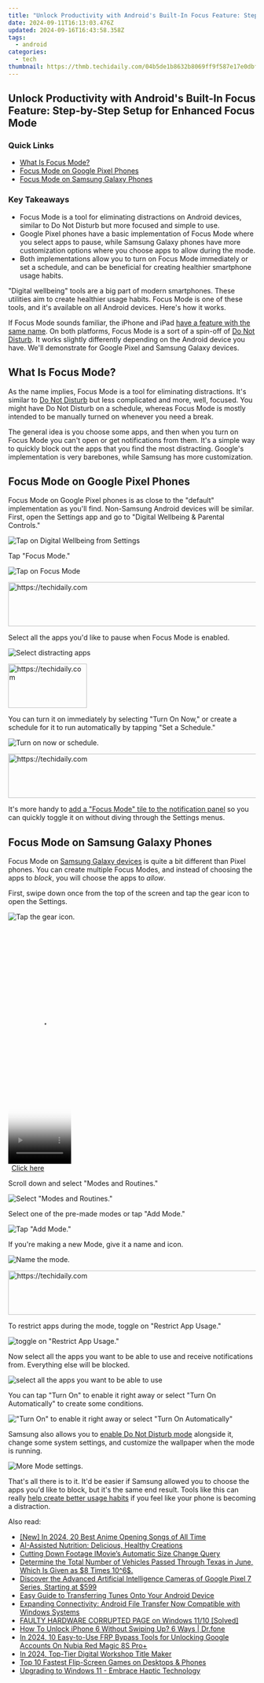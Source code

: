 ```yaml
---
title: "Unlock Productivity with Android's Built-In Focus Feature: Step-by-Step Setup for Enhanced Focus Mode"
date: 2024-09-11T16:13:03.476Z
updated: 2024-09-16T16:43:58.358Z
tags:
  - android
categories:
  - tech
thumbnail: https://thmb.techidaily.com/04b5de1b8632b8069ff9f587e17e0dbf1c9f260b061902685aa6f6d586835f1d.jpg
---
```


## Unlock Productivity with Android's Built-In Focus Feature: Step-by-Step Setup for Enhanced Focus Mode

### Quick Links

* [What Is Focus Mode?](https://fix-guide.techidaily.com/in-2024-how-to-change-honor-magic-5-pro-location-on-skout-drfone-by-drfone-virtual-android/)
* [Focus Mode on Google Pixel Phones](https://some-knowledge.techidaily.com/2024-approved-going-back-in-time-your-android-movie-method/)
* [Focus Mode on Samsung Galaxy Phones](https://extra-approaches.techidaily.com/updated-mixease-mac-and-windows-unifier/)

### Key Takeaways

* Focus Mode is a tool for eliminating distractions on Android devices, similar to Do Not Disturb but more focused and simple to use.
* Google Pixel phones have a basic implementation of Focus Mode where you select apps to pause, while Samsung Galaxy phones have more customization options where you choose apps to allow during the mode.
* Both implementations allow you to turn on Focus Mode immediately or set a schedule, and can be beneficial for creating healthier smartphone usage habits.

 "Digital wellbeing" tools are a big part of modern smartphones. These utilities aim to create healthier usage habits. Focus Mode is one of these tools, and it's available on all Android devices. Here's how it works.

 If Focus Mode sounds familiar, the iPhone and iPad [have a feature with the same name](https://youtube-clips.techidaily.com/2024-approved-designing-distinctive-denouements/). On both platforms, Focus Mode is a sort of a spin-off of [Do Not Disturb](https://windows11.techidaily.com/emergency-printer-deletion-in-windows-os-a-step-by-step-approach/). It works slightly differently depending on the Android device you have. We'll demonstrate for Google Pixel and Samsung Galaxy devices.

##  What Is Focus Mode?

 As the name implies, Focus Mode is a tool for eliminating distractions. It's similar to [Do Not Disturb](https://ai-video-apps.techidaily.com/new-2024-approved-transform-your-videos-with-these-12-innovative-online-animation-makers/) but less complicated and more, well, focused. You might have Do Not Disturb on a schedule, whereas Focus Mode is mostly intended to be manually turned on whenever you need a break.

 The general idea is you choose some apps, and then when you turn on Focus Mode you can't open or get notifications from them. It's a simple way to quickly block out the apps that you find the most distracting. Google's implementation is very barebones, while Samsung has more customization.

##  Focus Mode on Google Pixel Phones

 Focus Mode on Google Pixel phones is as close to the "default" implementation as you'll find. Non-Samsung Android devices will be similar. First, open the Settings app and go to "Digital Wellbeing & Parental Controls."

![Tap on Digital Wellbeing from Settings](https://static1.howtogeekimages.com/wordpress/wp-content/uploads/2023/09/screenshot_20230922-162152.png) 

 Tap "Focus Mode."

![Tap on Focus Mode](https://static1.howtogeekimages.com/wordpress/wp-content/uploads/2023/09/screenshot_20230922-163253.png) 

<!-- affiliate ads begin -->
<a href="https://ephamedtechinc.pxf.io/c/5597632/2136617/26400" target="_top" id="2136617">
  <img src="//a.impactradius-go.com/display-ad/26400-2136617" border="0" alt="https://techidaily.com" width="728" height="90"/>
</a>
<img height="0" width="0" src="https://ephamedtechinc.pxf.io/i/5597632/2136617/26400" style="position:absolute;visibility:hidden;" border="0" />
<!-- affiliate ads end -->

 Select all the apps you'd like to pause when Focus Mode is enabled.

![Select distracting apps](https://static1.howtogeekimages.com/wordpress/wp-content/uploads/2023/09/2023-09-22_16-49-07.png) 

<!-- affiliate ads begin -->
<a href="https://aligracehair.sjv.io/c/5597632/2115912/19272" target="_top" id="2115912">
  <img src="//a.impactradius-go.com/display-ad/19272-2115912" border="0" alt="https://techidaily.com" width="160" height="90"/>
</a>
<img height="0" width="0" src="https://aligracehair.sjv.io/i/5597632/2115912/19272" style="position:absolute;visibility:hidden;" border="0" />
<!-- affiliate ads end -->

 You can turn it on immediately by selecting "Turn On Now," or create a schedule for it to run automatically by tapping "Set a Schedule."

![Turn on now or schedule.](https://static1.howtogeekimages.com/wordpress/wp-content/uploads/2023/09/screenshot_20230922-163408.png) 

<!-- affiliate ads begin -->
<a href="https://appsumo.8odi.net/c/5597632/2130871/7443" target="_top" id="2130871">
  <img src="//a.impactradius-go.com/display-ad/7443-2130871" border="0" alt="https://techidaily.com" width="728" height="90"/>
</a>
<img height="0" width="0" src="https://appsumo.8odi.net/i/5597632/2130871/7443" style="position:absolute;visibility:hidden;" border="0" />
<!-- affiliate ads end -->

 It's more handy to [add a "Focus Mode" tile to the notification panel](https://video-content-creator.techidaily.com/updated-in-2024-uncover-the-best-green-screen-software-for-mac-video-editing/) so you can quickly toggle it on without diving through the Settings menus.

##  Focus Mode on Samsung Galaxy Phones

 Focus Mode on [Samsung Galaxy devices](https://instagram-clips.techidaily.com/new-connecting-consciously-with-content-craftsmen-of-your-realm-for-2024/) is quite a bit different than Pixel phones. You can create multiple Focus Modes, and instead of choosing the apps to _block_, you will choose the apps to _allow_.

 First, swipe down once from the top of the screen and tap the gear icon to open the Settings.

![Tap the gear icon.](https://static1.howtogeekimages.com/wordpress/wp-content/uploads/2023/09/screenshot_20230922_132910_nova-launcher.jpg) 

<!-- affiliate ads begin -->
<span id="1977028">
					<video width="128" height="480" style="cursor:pointer"
           poster="//a.impactradius-go.com/display-clicktoplayimage/1977028.png"
           onclick="if(!this.playClicked){this.play();this.setAttribute('controls',true);this.playClicked=true;}">
	   <source src="//a.impactradius-go.com/display-ad/22993-1977028">
	   <img src="//a.impactradius-go.com/display-clicktoplayimage/1977028.png" style="border: none; height: 100%; width: 100%; object-fit: contain">
	</video>
	<div style="width:80px;text-align:center"><a href="javascript:window.open(decodeURIComponent('https%3A%2F%2Fhomestyler.sjv.io%2Fc%2F5597632%2F1977028%2F22993'), '_blank');void(0);">Click here</a></div>
</span>
<img height="0" width="0" src="https://imp.pxf.io/i/5597632/1977028/22993" style="position:absolute;visibility:hidden;" border="0" />
<!-- affiliate ads end -->

 Scroll down and select "Modes and Routines."

![Select "Modes and Routines."](https://static1.howtogeekimages.com/wordpress/wp-content/uploads/2023/09/screenshot_20230922_163603_settings.jpg) 

 Select one of the pre-made modes or tap "Add Mode."

![Tap "Add Mode."](https://static1.howtogeekimages.com/wordpress/wp-content/uploads/2023/09/screenshot_20230922_163629_modes-and-routines.jpg) 

 If you're making a new Mode, give it a name and icon.

![Name the mode.](https://static1.howtogeekimages.com/wordpress/wp-content/uploads/2023/09/screenshot_20230922_163706_modes-and-routines.jpg) 

<!-- affiliate ads begin -->
<a href="https://unicoeye.pxf.io/c/5597632/2134246/18498" target="_top" id="2134246">
  <img src="//a.impactradius-go.com/display-ad/18498-2134246" border="0" alt="https://techidaily.com" width="728" height="90"/>
</a>
<img height="0" width="0" src="https://unicoeye.pxf.io/i/5597632/2134246/18498" style="position:absolute;visibility:hidden;" border="0" />
<!-- affiliate ads end -->

 To restrict apps during the mode, toggle on "Restrict App Usage."

![toggle on "Restrict App Usage."](https://static1.howtogeekimages.com/wordpress/wp-content/uploads/2023/09/screenshot_20230922_163831_modes-and-routines.jpg) 

 Now select all the apps you want to be able to use and receive notifications from. Everything else will be blocked.

![select all the apps you want to be able to use](https://static1.howtogeekimages.com/wordpress/wp-content/uploads/2023/09/screenshot_20230922_163836_modes-and-routines.jpg) 

 You can tap "Turn On" to enable it right away or select "Turn On Automatically" to create some conditions.

!["Turn On" to enable it right away or select "Turn On Automatically"](https://static1.howtogeekimages.com/wordpress/wp-content/uploads/2023/09/screenshot_20230922_164012_modes-and-routines.jpg) 

 Samsung also allows you to [enable Do Not Disturb mode](https://windows11.techidaily.com/emergency-printer-deletion-in-windows-os-a-step-by-step-approach/) alongside it, change some system settings, and customize the wallpaper when the mode is running.

![More Mode settings.](https://static1.howtogeekimages.com/wordpress/wp-content/uploads/2023/09/2023-09-22_16-51-45.jpg) 

 That's all there is to it. It'd be easier if Samsung allowed you to choose the apps you'd like to block, but it's the same end result. Tools like this can really [help create better usage habits](https://screen-video-capture.techidaily.com/updated-in-2024-saving-the-essence-a-guide-for-virtual-meeting-records/) if you feel like your phone is becoming a distraction.

<ins class="adsbygoogle"
     style="display:block"
     data-ad-format="autorelaxed"
     data-ad-client="ca-pub-7571918770474297"
     data-ad-slot="1223367746"></ins>

<ins class="adsbygoogle"
     style="display:block"
     data-ad-client="ca-pub-7571918770474297"
     data-ad-slot="8358498916"
     data-ad-format="auto"
     data-full-width-responsive="true"></ins>

<span class="atpl-alsoreadstyle">Also read:</span>
<div><ul>
<li><a href="https://fox-http.techidaily.com/new-in-2024-20-best-anime-opening-songs-of-all-time/"><u>[New] In 2024, 20 Best Anime Opening Songs of All Time</u></a></li>
<li><a href="https://tech-haven.techidaily.com/ai-assisted-nutrition-delicious-healthy-creations/"><u>AI-Assisted Nutrition: Delicious, Healthy Creations</u></a></li>
<li><a href="https://extra-lessons.techidaily.com/cutting-down-footage-imovies-automatic-size-change-query/"><u>Cutting Down Footage IMovie’s Automatic Size Change Query</u></a></li>
<li><a href="https://hardware-reviews.techidaily.com/determine-the-total-number-of-vehicles-passed-through-texas-in-june-which-is-given-as-8-times-106/"><u>Determine the Total Number of Vehicles Passed Through Texas in June, Which Is Given as $8 Times 10^6$.</u></a></li>
<li><a href="https://hardware-reviews.techidaily.com/discover-the-advanced-artificial-intelligence-cameras-of-google-pixel-7-series-starting-at-599/"><u>Discover the Advanced Artificial Intelligence Cameras of Google Pixel 7 Series, Starting at $599</u></a></li>
<li><a href="https://hardware-reviews.techidaily.com/easy-guide-to-transferring-tunes-onto-your-android-device/"><u>Easy Guide to Transferring Tunes Onto Your Android Device</u></a></li>
<li><a href="https://hardware-reviews.techidaily.com/expanding-connectivity-android-file-transfer-now-compatible-with-windows-systems/"><u>Expanding Connectivity: Android File Transfer Now Compatible with Windows Systems</u></a></li>
<li><a href="https://blue-screen-error.techidaily.com/faulty-hardware-corrupted-page-on-windows-1110-solved/"><u>FAULTY HARDWARE CORRUPTED PAGE on Windows 11/10 [Solved]</u></a></li>
<li><a href="https://iphone-unlock.techidaily.com/how-to-unlock-iphone-6-without-swiping-up-6-ways-drfone-by-drfone-ios/"><u>How To Unlock iPhone 6 Without Swiping Up? 6 Ways | Dr.fone</u></a></li>
<li><a href="https://easy-unlock-android.techidaily.com/in-2024-10-easy-to-use-frp-bypass-tools-for-unlocking-google-accounts-on-nubia-red-magic-8s-proplus-by-drfone-android/"><u>In 2024, 10 Easy-to-Use FRP Bypass Tools for Unlocking Google Accounts On Nubia Red Magic 8S Pro+</u></a></li>
<li><a href="https://some-approaches.techidaily.com/in-2024-top-tier-digital-workshop-title-maker/"><u>In 2024, Top-Tier Digital Workshop Title Maker</u></a></li>
<li><a href="https://extra-resources.techidaily.com/top-10-fastest-flip-screen-games-on-desktops-and-phones/"><u>Top 10 Fastest Flip-Screen Games on Desktops & Phones</u></a></li>
<li><a href="https://driver-install.techidaily.com/upgrading-to-windows-11-embrace-haptic-technology/"><u>Upgrading to Windows 11 - Embrace Haptic Technology</u></a></li>
</ul></div>

